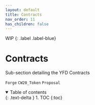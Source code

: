 ```yaml
---
layout: default
title: Contracts
nav_order: 11
has_children: false
---
```


WIP
{: .label .label-blue}

# Contracts

Sub-section detailing the YFD Contracts

```Forge```
```CW20_Token```
```Proposal```

<details open markdown="block">
  <summary>
    Table of contents
  </summary>
  {: .text-delta }
1. TOC
{:toc}
</details>
